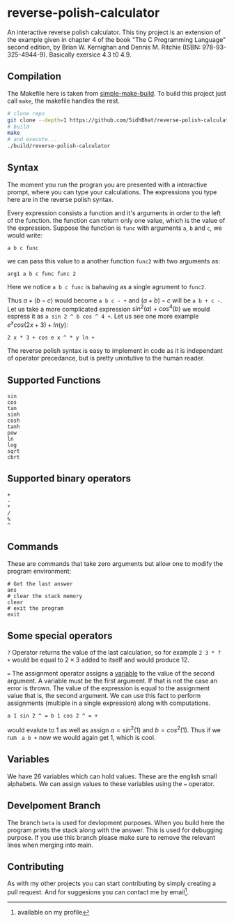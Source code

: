 # reverse-polish-calculator

An interactive reverse polish calculator. This tiny project is an extension of the example
given in chapter 4 of the book "The C Programming Language" second edition, by Brian W. Kernighan
and Dennis M. Ritchie \(ISBN: 978-93-325-4944-9\). Basically exersice 4.3 t0 4.9.

## Compilation

The Makefile here is taken from [simple-make-build](https://github.com/SidhBhat/simple-make-build).
To build this project just call `make`, the makefile handles the rest.

```bash
# clone repo
git clone --depth=1 https://github.com/SidhBhat/reverse-polish-calculator
# build
make
# and execute...
./build/reverse-polish-calculator
```
## Syntax

The moment you run the progran you are presented with a interactive prompt, where you can type
your calculations. The expressions you type here are in the reverse polish syntax.

Every expression consists a function and it's arguments in order to the left of the function.
the function can return only one value, which is the value of the expression. Suppose the function
is `func` with arguments `a`, `b` and `c`, we would write:

```
a b c func
```

we can pass this value to a another function `func2` with two arguments as:

```
arg1 a b c func func 2
```

Here we notice `a b c func` is bahaving as a single agrument to `func2`.

Thus $a + (b - c)$ would become `a b c - +` and $(a + b) - c$ will be `a b + c -`. Let us take a more
complicated expression $sin^2(a) + cos^4(b)$ we would espress it as `a sin 2 ^ b cos ^ 4 +`. Let us see
one more example $e^x cos(2x + 3) + ln(y)$:

```
2 x * 3 + cos e x ^ * y ln +
```

The reverse polish syntax is easy to implement in code as it is independant of operator precedance, but is pretty
unintutive to the human reader.

## Supported Functions

```
sin
cos
tan
sinh
cosh
tanh
pow
ln
log
sqrt
cbrt
```

## Supported binary operators

```
+
-
*
/
%
^
```

## Commands

These are commands that take zero arguments but allow one to modify the program environment:

```
# Get the last answer
ans
# clear the stack memory
clear
# exit the program
exit
```

## Some special operators

`?` Operator returns the value of the last calculation, so for example `2 3 * ? +` would be
equal to $2 \times 3$ added to itself and would produce $12$.

`=` The assignment operator assigns a [variable](#variables) to the value of the second argument. A variable must be the first argument.
If that is not the case an error is thrown. The value of the expression is equal to the assignment value that is, the
second argument. We can use this fact to perform assignments (multiple in a single expression) along with computations.


```
a 1 sin 2 ^ = b 1 cos 2 ^ = +
```

would evalute to $1$ as well as assign $a = sin^2 (1)$ and $b = cos^2 (1)$. Thus if we run ` a b +` now we would again
get  $1$, which is cool.

## Variables

We have 26 variables which can hold values. These are the english small alphabets. We can assign values to these variables
using the `=` operator.

## Develpoment Branch

The branch `beta` is used for devlopment purposes. When you build here the program prints the stack along with the answer.
This is used for debugging purpose. If you use this branch please make sure to remove the relevant lines when merging into
main.

## Contributing

As with my other projects you can start contributing by simply creating a pull request. And for suggesions you can contact me by email[^1].

[^1]:available on my profile
